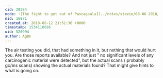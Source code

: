 ```yaml
---
cid: 20384
node: ![The fight to get out of Pascagoula](../notes/stevie/08-06-2018/the-fight-to-get-out-of-pascagoula)
nid: 16871
created_at: 2018-08-12 21:51:36 +0000
timestamp: 1534110696
uid: 520994
author: Ag8n
---
```


The air testing you did, that had something in it, but nothing that would hurt you.   Are those reports available?  And not just " no significant levels of any carcinogenic material were detected", but the actual scans ( probably gc/ms scans) showing the actual materials found?  That might give hints to what is going on.